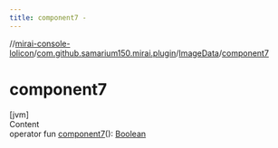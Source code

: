 ```yaml
---
title: component7 -
---
```

//[mirai-console-lolicon](../../index.md)/[com.github.samarium150.mirai.plugin](../index.md)/[ImageData](index.md)/[component7](component7.md)



# component7  
[jvm]  
Content  
operator fun [component7](component7.md)(): [Boolean](https://kotlinlang.org/api/latest/jvm/stdlib/kotlin/-boolean/index.html)  



